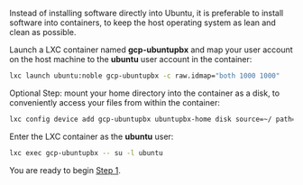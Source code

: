 Instead of installing software directly into Ubuntu, it is preferable to install software into containers, to keep the host operating system as lean and clean as possible.

Launch a LXC container named **gcp-ubuntupbx** and map your user account on the host machine to the **ubuntu** user account in the container:
```bash
lxc launch ubuntu:noble gcp-ubuntupbx -c raw.idmap="both 1000 1000"
```

Optional Step: mount your home directory into the container as a disk, to conveniently access your files from within the container:
```bash
lxc config device add gcp-ubuntupbx ubuntupbx-home disk source=~/ path=/home/ubuntu
```

Enter the LXC container as the **ubuntu** user:
```bash
lxc exec gcp-ubuntupbx -- su -l ubuntu
```

You are ready to begin [Step 1](./README.md#install-and-configure-the-gcloud-cli).